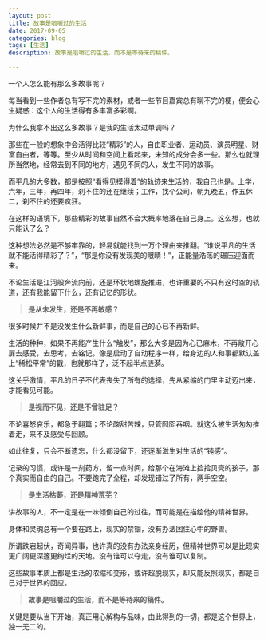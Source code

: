 ```yaml
---
layout: post
title: 故事是咀嚼过的生活
date: 2017-09-05
categories: blog
tags: [生活]
description: 故事是咀嚼过的生活，而不是等待来的稿件。

---
```

一个人怎么能有那么多故事呢？

每当看到一些作者总有写不完的素材，或者一些节目嘉宾总有聊不完的梗，便会心生疑惑：这个人的生活得有多丰富多彩啊。

为什么我拿不出这么多故事？是我的生活太过单调吗？

那些在一般的想象中会活得比较“精彩”的人，自由职业者、运动员、演员明星、财富自由者，等等。至少从时间和空间上看起来，未知的成分会多一些。那么也就理所当然地，经常去到不同的地方，遇见不同的人，发生不同的故事。 

而平凡的大多数，都是按照“看得见摸得着”的轨迹来生活的，我自己也是。上学，六年，三年，再四年，刹不住的还在继续；工作，找个公司，朝九晚五，作五休二，刹不住的还要疯狂。

在这样的语境下，那些精彩的故事自然不会大概率地落在自己身上。这么想，也就只能认了么？

这种想法必然是不够牢靠的，轻易就能找到一万个理由来推翻。“谁说平凡的生活就不能活得精彩了？”，“那是你没有发现美的眼睛！”，正能量浩荡的碾压迎面而来。

不论生活是江河般奔流向前，还是环状地螺旋推进，也许重要的不只有这时空的轨道，还有我能留下什么，还有记忆的形状。

> **是从未发生，还是不再敏感？**

很多时候并不是没发生什么新鲜事，而是自己的心已不再新鲜。

生活的种种，如果不再能产生什么“触发”，那么大多是因为心已麻木，不再敞开心扉去感受，去思考，去铭记。像是启动了自动程序一样，给身边的人和事都默认盖上“稀松平常”的戳，也就那样了，泛不起半点涟漪。

这关乎激情，平凡的日子不代表丧失了所有的选择，先从紧缩的门里主动迈出来，才能看见可能。

> **是视而不见，还是不曾驻足？**

不论喜怒哀乐，都急于翻篇；不论酸甜苦辣，只管囫囵吞咽。就这么被生活匆匆推着走，来不及感受与回顾。

如此往复，只会不断遗忘，什么都没留下，还逐渐滋生对生活的“钝感”。

记录的习惯，或许是一剂药方，留一点时间，给那个在海滩上捡拾贝壳的孩子，那个真实而自由的自己。不要跑完了全程，却发现错过了所有，两手空空。

> **是生活枯萎，还是精神荒芜？**

讲故事的人，不一定是在一味倾倒自己的过往，而可能是在描绘他的精神世界。

身体和灵魂总有一个要在路上，现实的禁锢，没有办法困住心中的野兽。

所谓跌宕起伏，奇闻异事，也许真的没有办法亲身经历，但精神世界可以是比现实更广阔更深邃更绚烂的天地。没有谁可以夺走，没有谁可以复制。

这些故事本质上都是生活的浓缩和变形，或许超脱现实，却又能反照现实，都是自己对于世界的回应。

> **故事是咀嚼过的生活，而不是等待来的稿件。**

关键是要从当下开始，真正用心解构与品味，由此得到的一切，都是这个世界上，独一无二的。
